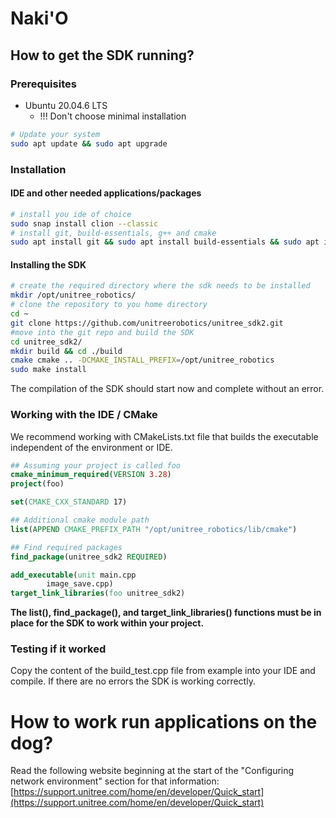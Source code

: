 # Naki'O

## How to get the SDK running? 

### Prerequisites

*  Ubuntu 20.04.6 LTS
    * !!! Don't choose minimal installation

```bash
# Update your system 
sudo apt update && sudo apt upgrade
```


### Installation

#### IDE and other needed applications/packages

```bash
# install you ide of choice
sudo snap install clion --classic
# install git, build-essentials, g++ and cmake
sudo apt install git && sudo apt install build-essentials && sudo apt install g++ && sudo apt install cmake
```

#### Installing the SDK
```bash
# create the required directory where the sdk needs to be installed
mkdir /opt/unitree_robotics/
# clone the repository to you home directory
cd ~
git clone https://github.com/unitreerobotics/unitree_sdk2.git
#move into the git repo and build the SDK
cd unitree_sdk2/
mkdir build && cd ./build
cmake cmake .. -DCMAKE_INSTALL_PREFIX=/opt/unitree_robotics
sudo make install 
```
The compilation of the SDK should start now and complete without an error.

### Working with the IDE / CMake

We recommend working with CMakeLists.txt file that builds the executable independent of the environment or IDE.

```CMake
## Assuming your project is called foo
cmake_minimum_required(VERSION 3.28)
project(foo)

set(CMAKE_CXX_STANDARD 17)

## Additional cmake module path
list(APPEND CMAKE_PREFIX_PATH "/opt/unitree_robotics/lib/cmake")

## Find required packages
find_package(unitree_sdk2 REQUIRED)

add_executable(unit main.cpp
        image_save.cpp)
target_link_libraries(foo unitree_sdk2)
```

**The list(), find_package(), and target_link_libraries() functions must be in place 
for the SDK to work within your project.**

### Testing if it worked

Copy the content of the build_test.cpp file from example into your IDE and compile. If there are no errors the SDK is working correctly.

# How to work run applications on the dog?

Read the following website beginning at the start of the "Configuring network environment" section for that information: [https://support.unitree.com/home/en/developer/Quick_start](https://support.unitree.com/home/en/developer/Quick_start)
